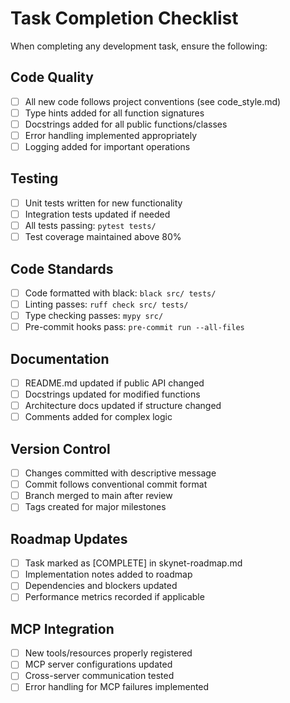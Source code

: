 # Task Completion Checklist

When completing any development task, ensure the following:

## Code Quality
- [ ] All new code follows project conventions (see code_style.md)
- [ ] Type hints added for all function signatures
- [ ] Docstrings added for all public functions/classes
- [ ] Error handling implemented appropriately
- [ ] Logging added for important operations

## Testing
- [ ] Unit tests written for new functionality
- [ ] Integration tests updated if needed
- [ ] All tests passing: `pytest tests/`
- [ ] Test coverage maintained above 80%

## Code Standards
- [ ] Code formatted with black: `black src/ tests/`
- [ ] Linting passes: `ruff check src/ tests/`
- [ ] Type checking passes: `mypy src/`
- [ ] Pre-commit hooks pass: `pre-commit run --all-files`

## Documentation
- [ ] README.md updated if public API changed
- [ ] Docstrings updated for modified functions
- [ ] Architecture docs updated if structure changed
- [ ] Comments added for complex logic

## Version Control
- [ ] Changes committed with descriptive message
- [ ] Commit follows conventional commit format
- [ ] Branch merged to main after review
- [ ] Tags created for major milestones

## Roadmap Updates  
- [ ] Task marked as [COMPLETE] in skynet-roadmap.md
- [ ] Implementation notes added to roadmap
- [ ] Dependencies and blockers updated
- [ ] Performance metrics recorded if applicable

## MCP Integration
- [ ] New tools/resources properly registered
- [ ] MCP server configurations updated
- [ ] Cross-server communication tested
- [ ] Error handling for MCP failures implemented